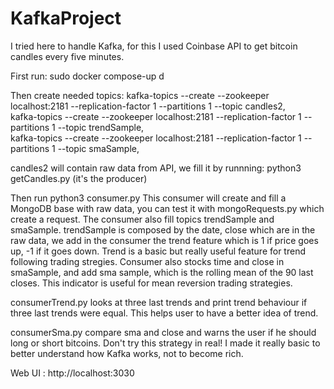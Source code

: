 # KafkaProject



I tried here to handle Kafka, for this I used Coinbase API to get bitcoin candles every five minutes.

First run: sudo docker compose-up d

Then create needed topics: 
kafka-topics --create --zookeeper localhost:2181 --replication-factor 1 --partitions 1 --topic candles2,  
kafka-topics --create --zookeeper localhost:2181 --replication-factor 1 --partitions 1 --topic trendSample,  
kafka-topics --create --zookeeper localhost:2181 --replication-factor 1 --partitions 1 --topic smaSample, 

candles2 will contain raw data from API, we fill it by runnning: python3 getCandles.py (it's the producer)

Then run python3 consumer.py This consumer will create and fill a MongoDB base with raw data, you can test it with mongoRequests.py which create a request. The consumer also fill topics trendSample and smaSample. trendSample is composed by the date, close which are in the raw data, we add in the consumer the trend feature which is 1 if price goes up, -1 if it goes down. Trend is a basic but really useful feature for trend following trading stregies. Consumer also stocks time and close in smaSample, and add sma sample, which is the rolling mean of the 90 last closes. This indicator is useful for mean reversion trading strategies.

consumerTrend.py looks at three last trends and print trend behaviour if three last trends were equal. This helps user to have a better idea of trend.

consumerSma.py compare sma and close and warns the user if he should long or short bitcoins. Don't try this strategy in real! I made it really basic to better understand how Kafka works, not to become rich.

Web UI : http://localhost:3030
